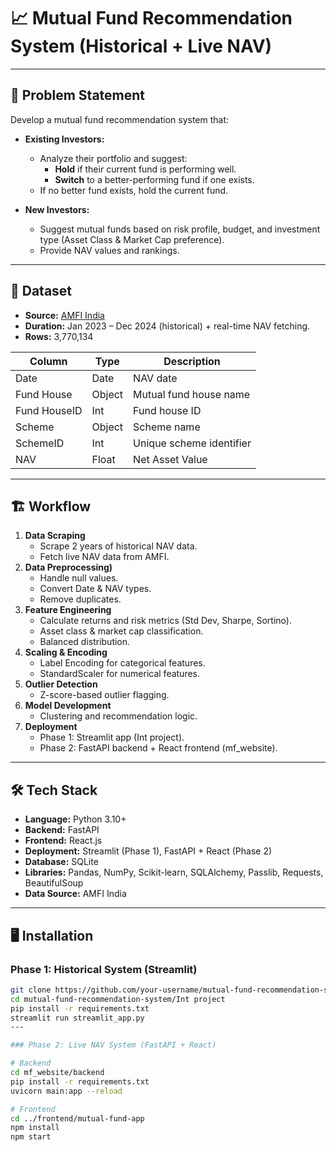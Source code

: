 # 📈 Mutual Fund Recommendation System (Historical + Live NAV)
---

## 🏦 Problem Statement
Develop a mutual fund recommendation system that:

- **Existing Investors:**
  - Analyze their portfolio and suggest:
    - **Hold** if their current fund is performing well.
    - **Switch** to a better-performing fund if one exists.
  - If no better fund exists, hold the current fund.

- **New Investors:**
  - Suggest mutual funds based on risk profile, budget, and investment type (Asset Class & Market Cap preference).
  - Provide NAV values and rankings.

---

## 📌 Dataset
- **Source:** [AMFI India](https://www.amfiindia.com/)
- **Duration:** Jan 2023 – Dec 2024 (historical) + real-time NAV fetching.
- **Rows:** 3,770,134  

| Column       | Type     | Description              |
|--------------|----------|--------------------------|
| Date         | Date     | NAV date                |
| Fund House   | Object   | Mutual fund house name  |
| Fund HouseID | Int      | Fund house ID          |
| Scheme       | Object   | Scheme name            |
| SchemeID     | Int      | Unique scheme identifier|
| NAV          | Float    | Net Asset Value        |

---

## 🏗 Workflow
1. **Data Scraping**
   - Scrape 2 years of historical NAV data.
   - Fetch live NAV data from AMFI.
2. **Data Preprocessing)**
   - Handle null values.
   - Convert Date & NAV types.
   - Remove duplicates.
3. **Feature Engineering**
   - Calculate returns and risk metrics (Std Dev, Sharpe, Sortino).
   - Asset class & market cap classification.
   - Balanced distribution.
4. **Scaling & Encoding**
   - Label Encoding for categorical features.
   - StandardScaler for numerical features.
5. **Outlier Detection**
   - Z-score-based outlier flagging.
6. **Model Development**
   - Clustering and recommendation logic.
7. **Deployment**
   - Phase 1: Streamlit app (Int project).
   - Phase 2: FastAPI backend + React frontend (mf_website).

---

## 🛠 Tech Stack
- **Language:** Python 3.10+
- **Backend:** FastAPI
- **Frontend:** React.js
- **Deployment:** Streamlit (Phase 1), FastAPI + React (Phase 2)
- **Database:** SQLite
- **Libraries:** Pandas, NumPy, Scikit-learn, SQLAlchemy, Passlib, Requests, BeautifulSoup
- **Data Source:** AMFI India

---

## 🖥 Installation
### Phase 1: Historical System (Streamlit)
```bash
git clone https://github.com/your-username/mutual-fund-recommendation-system.git
cd mutual-fund-recommendation-system/Int project
pip install -r requirements.txt
streamlit run streamlit_app.py
---

### Phase 2: Live NAV System (FastAPI + React)

# Backend
cd mf_website/backend
pip install -r requirements.txt
uvicorn main:app --reload

# Frontend
cd ../frontend/mutual-fund-app
npm install
npm start
